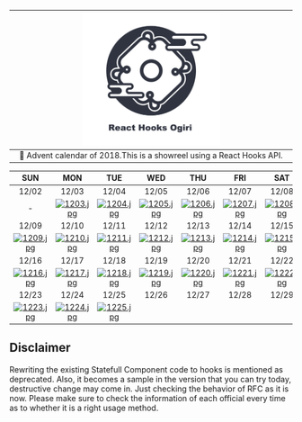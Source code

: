 |<img src="./logo.png" width="50%">|
|:-:|
|🎄 Advent calendar of 2018.This is a showreel using a React Hooks API.|

|SUN|MON|TUE|WED|THU|FRI|SAT|
|:-:|:-:|:-:|:-:|:-:|:-:|:-:|
|12/02|12/03|12/04|12/05|12/06|12/07|12/08|
|-|[![1203.jpg](https://qiita-image-store.s3.amazonaws.com/0/59071/375a4aaf-c95c-0fd1-5348-e444eaa1a374.jpeg)](https://github.com/takefumi-yoshii/react-hooks-ogiri/tree/master/apps/ripple-button)|[![1204.jpg](https://qiita-image-store.s3.amazonaws.com/0/59071/7d783e55-f89e-ff94-9f9a-012bbeb3d41a.jpeg)](https://github.com/takefumi-yoshii/react-hooks-ogiri/tree/master/apps/toggle-switch)|[![1205.jpg](https://qiita-image-store.s3.amazonaws.com/0/59071/384b0f5c-2115-6f28-3b6a-6e31135a2abb.jpeg)](https://github.com/takefumi-yoshii/react-hooks-ogiri/tree/master/apps/photo-carousel)|[![1206.jpg](https://qiita-image-store.s3.amazonaws.com/0/59071/90680c70-c3f7-2a19-1d0d-3eab23ab31cf.jpeg)](https://github.com/takefumi-yoshii/react-hooks-ogiri/tree/master/apps/drawer-menu)|[![1207.jpg](https://qiita-image-store.s3.amazonaws.com/0/59071/182ca0d9-1e7c-fe1e-11b5-3ce9d1adca2e.jpeg)](https://github.com/takefumi-yoshii/react-hooks-ogiri/tree/master/apps/pallalax-section)|[![1208.jpg](https://qiita-image-store.s3.amazonaws.com/0/59071/de2a5314-e99d-585d-874d-920bb8dfef94.jpeg)](https://github.com/takefumi-yoshii/react-hooks-ogiri/tree/master/apps/pallalax-hero)|
|12/09|12/10|12/11|12/12|12/13|12/14|12/15|
|[![1209.jpg](https://qiita-image-store.s3.amazonaws.com/0/59071/ead1f21a-ca6f-73cf-a1b9-a95fe12269dc.jpeg)](https://github.com/takefumi-yoshii/react-hooks-ogiri/tree/master/apps/stickey-effects)|[![1210.jpg](https://qiita-image-store.s3.amazonaws.com/0/59071/2cbca444-b4bf-fc77-3795-48cf36a3b626.jpeg)](https://github.com/takefumi-yoshii/react-hooks-ogiri/tree/master/apps/stickey-image-loader)|[![1211.jpg](https://qiita-image-store.s3.amazonaws.com/0/59071/daf1286c-5c42-2067-baa3-a1a6599db86a.jpeg)](https://github.com/takefumi-yoshii/react-hooks-ogiri/tree/master/apps/swipe-item-opener)|[![1212.jpg](https://qiita-image-store.s3.amazonaws.com/0/59071/a4b05357-d236-a545-de67-580650ce1392.jpeg)](https://github.com/takefumi-yoshii/react-hooks-ogiri/tree/master/apps/swipe-pager)|[![1213.jpg](https://qiita-image-store.s3.amazonaws.com/0/59071/03347af3-2602-d19d-d65f-4969d21ddd21.jpeg)](https://github.com/takefumi-yoshii/react-hooks-ogiri/tree/master/apps/swipe-flipper)|[![1214.jpg](https://qiita-image-store.s3.amazonaws.com/0/59071/e5268ca2-5e34-de06-118c-704549a39d86.jpeg)](https://github.com/takefumi-yoshii/react-hooks-ogiri/tree/master/apps/pull-fetcher)|[![1215.jpg](https://qiita-image-store.s3.amazonaws.com/0/59071/caf146d3-3fbf-58d3-d73c-b99c3ed17bd3.jpeg)](https://github.com/takefumi-yoshii/react-hooks-ogiri/tree/master/apps/pie-chart)|
|12/16|12/17|12/18|12/19|12/20|12/21|12/22|
|[![1216.jpg](https://qiita-image-store.s3.amazonaws.com/0/59071/f0ff7041-99b9-db49-60b0-eac3367608b3.jpeg)](https://github.com/takefumi-yoshii/react-hooks-ogiri/tree/master/apps/radar-chart)|[![1217.jpg](https://qiita-image-store.s3.amazonaws.com/0/59071/3cf9586c-04de-5070-77ce-5745b35ccd43.jpeg)](https://github.com/takefumi-yoshii/react-hooks-ogiri/tree/master/apps/line-chart)|[![1218.jpg](https://qiita-image-store.s3.amazonaws.com/0/59071/4cdc17e2-8be8-4a2a-26f3-52bd9f075028.jpeg)](https://github.com/takefumi-yoshii/react-hooks-ogiri/tree/master/apps/bar-chart)|[![1219.jpg](https://qiita-image-store.s3.amazonaws.com/0/59071/71a10ebf-7681-49ca-1c35-e949c58c9745.jpeg)](https://github.com/takefumi-yoshii/react-hooks-ogiri/tree/master/apps/google-map)|[![1220.jpg](https://qiita-image-store.s3.amazonaws.com/0/59071/154394f0-2bbb-39c5-60a7-8104f4c9af98.jpeg)](https://github.com/takefumi-yoshii/react-hooks-ogiri/tree/master/apps/canvas-painter)|[![1221.jpg](https://qiita-image-store.s3.amazonaws.com/0/59071/ad7a0e95-e53c-aefb-fca0-c03074c9794d.jpeg)](https://github.com/takefumi-yoshii/react-hooks-ogiri/tree/master/apps/camera-capture)|[![1222.jpg](https://qiita-image-store.s3.amazonaws.com/0/59071/8dc99b37-74f4-cc76-bb97-cff4872c14b7.jpeg)](https://github.com/takefumi-yoshii/react-hooks-ogiri/tree/master/apps/chat-board)|
|12/23|12/24|12/25|12/26|12/27|12/28|12/29|
|[![1223.jpg](https://qiita-image-store.s3.amazonaws.com/0/59071/048ff04a-5e94-9f18-f7b5-3f3a47485833.jpeg)](https://github.com/takefumi-yoshii/react-hooks-ogiri/tree/master/apps/modal-queue)|[![1224.jpg](https://qiita-image-store.s3.amazonaws.com/0/59071/83d7f050-1a54-b6e4-fada-f928000aefed.jpeg)](https://github.com/takefumi-yoshii/react-hooks-ogiri/tree/master/apps/drag-drop-section)|[![1225.jpg](https://qiita-image-store.s3.amazonaws.com/0/59071/6d4be115-f35d-c070-9395-ed33796e6805.jpeg)](https://github.com/takefumi-yoshii/react-hooks-ogiri/tree/master/apps/photo-album)


## Disclaimer

Rewriting the existing Statefull Component code to hooks is mentioned as deprecated. 
Also, it becomes a sample in the version that you can try today, destructive change may come in. 
Just checking the behavior of RFC as it is now.
Please make sure to check the information of each official every time as to whether it is a right usage method.
